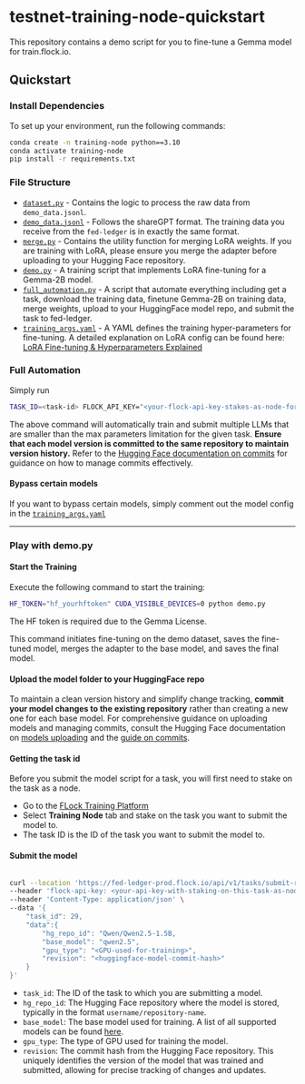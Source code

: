 # testnet-training-node-quickstart

This repository contains a demo script for you to fine-tune a Gemma model for train.flock.io.

## Quickstart

### Install Dependencies

To set up your environment, run the following commands:

```bash
conda create -n training-node python==3.10
conda activate training-node
pip install -r requirements.txt
```

### File Structure

- [`dataset.py`](dataset.py) - Contains the logic to process the raw data from `demo_data.jsonl`.
- [`demo_data.jsonl`](demo_data.jsonl) - Follows the shareGPT format. The training data you receive from the `fed-ledger` is in exactly the same format.
- [`merge.py`](merge.py) - Contains the utility function for merging LoRA weights. If you are training with LoRA, please ensure you merge the adapter before uploading to your Hugging Face repository.
- [`demo.py`](demo.py) - A training script that implements LoRA fine-tuning for a Gemma-2B model.
- [`full_automation.py`](full_automation.py) - A script that automate everything including get a task, download the training data, finetune Gemma-2B on training data, merge weights, upload to your HuggingFace model repo, and submit the task to fed-ledger.
- [`training_args.yaml`](training_args.yaml) - A YAML defines the training hyper-parameters for fine-tuning. A detailed explanation on LoRA config can be found here: [LoRA Fine-tuning & Hyperparameters Explained](https://www.entrypointai.com/blog/lora-fine-tuning/)

### Full Automation

Simply run

```bash
TASK_ID=<task-id> FLOCK_API_KEY="<your-flock-api-key-stakes-as-node-for-the-task>" HF_TOKEN="<your-hf-token>" CUDA_VISIBLE_DEVICES=0 HF_USERNAME="your-hf-user-name" python full_automation.py
```

The above command will automatically train and submit multiple LLMs that are smaller than the max parameters limitation for the given task. **Ensure that each model version is committed to the same repository to maintain version history.** Refer to the [Hugging Face documentation on commits](https://huggingface.co/docs/hub/repositories-getting-started#pushing-files) for guidance on how to manage commits effectively.

#### Bypass certain models

If you want to bypass certain models, simply comment out the model config in the [`training_args.yaml`](training_args.yaml)

---

### Play with demo.py

#### Start the Training

Execute the following command to start the training:

```bash
HF_TOKEN="hf_yourhftoken" CUDA_VISIBLE_DEVICES=0 python demo.py
```

The HF token is required due to the Gemma License.

This command initiates fine-tuning on the demo dataset, saves the fine-tuned model, merges the adapter to the base model, and saves the final model.

#### Upload the model folder to your HuggingFace repo

To maintain a clean version history and simplify change tracking, **commit your model changes to the existing repository** rather than creating a new one for each base model. For comprehensive guidance on uploading models and managing commits, consult the Hugging Face documentation on [models uploading](https://huggingface.co/docs/hub/en/models-uploading) and the [guide on commits](https://huggingface.co/docs/hub/repositories-getting-started#pushing-files).

#### Getting the task id

Before you submit the model script for a task, you will first need to stake on the task as a node.

- Go to the [FLock Training Platform](https://train.flock.io/stake)
- Select **Training Node** tab and stake on the task you want to submit the model to.
- The task ID is the ID of the task you want to submit the model to.

#### Submit the model

```bash

curl --location 'https://fed-ledger-prod.flock.io/api/v1/tasks/submit-result' \
--header 'flock-api-key: <your-api-key-with-staking-on-this-task-as-node>' \
--header 'Content-Type: application/json' \
--data '{
    "task_id": 29,
    "data":{
        "hg_repo_id": "Qwen/Qwen2.5-1.5B,
        "base_model": "qwen2.5",
        "gpu_type": "<GPU-used-for-training>",
        "revision": "<huggingface-model-commit-hash>"
    }
}'
```

- `task_id`: The ID of the task to which you are submitting a model.
- `hg_repo_id`: The Hugging Face repository where the model is stored, typically in the format `username/repository-name`.
- `base_model`: The base model used for training. A list of all supported models can be found [here](https://github.com/FLock-io/llm-loss-validator/blob/main/src/core/constant.py).
- `gpu_type`: The type of GPU used for training the model.
- `revision`: The commit hash from the Hugging Face repository. This uniquely identifies the version of the model that was trained and submitted, allowing for precise tracking of changes and updates.